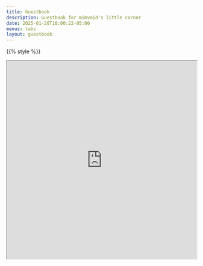 ```yaml
---
title: Guestbook
description: Guestbook for mimvoid's little corner
date: 2025-01-20T18:00:22-05:00
menus: tabs
layout: guestbook
---
```


{{% style %}}

<iframe
  src="https://mimvoid.atabook.org"
  class="guestbook"
  allow="fullscreen"
  width="100%"
  height="525px"
>
</iframe>
